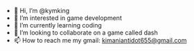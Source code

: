 - 👋 Hi, I’m @kymking
- 👀 I’m interested in game development
- 🌱 I’m currently learning coding
- 💞️ I’m looking to collaborate on a game  called dash
- 📫 How to reach me my gmail: kimaniantidot655@gmail.com

<!---
kymking/kymking is a ✨ special ✨ repository because its `README.md` (this file) appears on your GitHub profile.
You can click the Preview link to take a look at your changes.
--->
